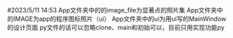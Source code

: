 #2023/5/11 14:53
App文件夹中的的image_file为显著点的照片集
App文件夹中的IMAGE为app的程序图标照片（ui）
App文件夹中的ui为用ui写的MainWindow的设计页面
py文件的话可以忽略clone、main和初始可以，目前只用实现功能py
